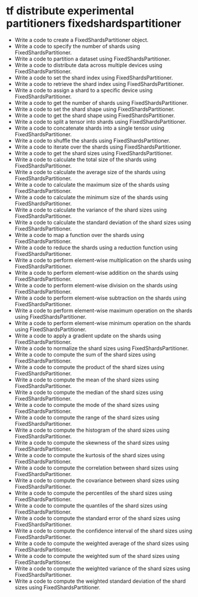 # tf distribute experimental partitioners fixedshardspartitioner

- Write a code to create a FixedShardsPartitioner object.
- Write a code to specify the number of shards using FixedShardsPartitioner.
- Write a code to partition a dataset using FixedShardsPartitioner.
- Write a code to distribute data across multiple devices using FixedShardsPartitioner.
- Write a code to set the shard index using FixedShardsPartitioner.
- Write a code to retrieve the shard index using FixedShardsPartitioner.
- Write a code to assign a shard to a specific device using FixedShardsPartitioner.
- Write a code to get the number of shards using FixedShardsPartitioner.
- Write a code to set the shard shape using FixedShardsPartitioner.
- Write a code to get the shard shape using FixedShardsPartitioner.
- Write a code to split a tensor into shards using FixedShardsPartitioner.
- Write a code to concatenate shards into a single tensor using FixedShardsPartitioner.
- Write a code to shuffle the shards using FixedShardsPartitioner.
- Write a code to iterate over the shards using FixedShardsPartitioner.
- Write a code to get the shard sizes using FixedShardsPartitioner.
- Write a code to calculate the total size of the shards using FixedShardsPartitioner.
- Write a code to calculate the average size of the shards using FixedShardsPartitioner.
- Write a code to calculate the maximum size of the shards using FixedShardsPartitioner.
- Write a code to calculate the minimum size of the shards using FixedShardsPartitioner.
- Write a code to calculate the variance of the shard sizes using FixedShardsPartitioner.
- Write a code to calculate the standard deviation of the shard sizes using FixedShardsPartitioner.
- Write a code to map a function over the shards using FixedShardsPartitioner.
- Write a code to reduce the shards using a reduction function using FixedShardsPartitioner.
- Write a code to perform element-wise multiplication on the shards using FixedShardsPartitioner.
- Write a code to perform element-wise addition on the shards using FixedShardsPartitioner.
- Write a code to perform element-wise division on the shards using FixedShardsPartitioner.
- Write a code to perform element-wise subtraction on the shards using FixedShardsPartitioner.
- Write a code to perform element-wise maximum operation on the shards using FixedShardsPartitioner.
- Write a code to perform element-wise minimum operation on the shards using FixedShardsPartitioner.
- Write a code to apply a gradient update on the shards using FixedShardsPartitioner.
- Write a code to normalize the shard sizes using FixedShardsPartitioner.
- Write a code to compute the sum of the shard sizes using FixedShardsPartitioner.
- Write a code to compute the product of the shard sizes using FixedShardsPartitioner.
- Write a code to compute the mean of the shard sizes using FixedShardsPartitioner.
- Write a code to compute the median of the shard sizes using FixedShardsPartitioner.
- Write a code to compute the mode of the shard sizes using FixedShardsPartitioner.
- Write a code to compute the range of the shard sizes using FixedShardsPartitioner.
- Write a code to compute the histogram of the shard sizes using FixedShardsPartitioner.
- Write a code to compute the skewness of the shard sizes using FixedShardsPartitioner.
- Write a code to compute the kurtosis of the shard sizes using FixedShardsPartitioner.
- Write a code to compute the correlation between shard sizes using FixedShardsPartitioner.
- Write a code to compute the covariance between shard sizes using FixedShardsPartitioner.
- Write a code to compute the percentiles of the shard sizes using FixedShardsPartitioner.
- Write a code to compute the quantiles of the shard sizes using FixedShardsPartitioner.
- Write a code to compute the standard error of the shard sizes using FixedShardsPartitioner.
- Write a code to compute the confidence interval of the shard sizes using FixedShardsPartitioner.
- Write a code to compute the weighted average of the shard sizes using FixedShardsPartitioner.
- Write a code to compute the weighted sum of the shard sizes using FixedShardsPartitioner.
- Write a code to compute the weighted variance of the shard sizes using FixedShardsPartitioner.
- Write a code to compute the weighted standard deviation of the shard sizes using FixedShardsPartitioner.